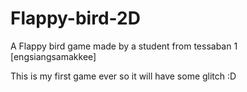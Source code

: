 # Flappy-bird-2D
A Flappy bird game made by a student from tessaban 1 [engsiangsamakkee]

This is my first game ever so it will have some glitch :D
